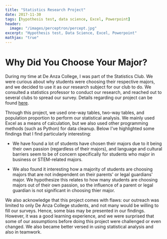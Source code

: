 ```yaml
---
title: "Statistics Research Project"
date: 2017-11-30
tags: [hypothesis test, data science, Excel, Powerpoint]
header:
  image: "/images/perceptron/percept.jpg"
excerpt: "Hypothesis test, Data Science, Excel, Powerpoint"
mathjax: "true"
---
```


# Why Did You Choose Your Major?

During my time at De Anza College, I was part of the Statistics Club. We were curious about why students were choosing their respective majors, and we decided to use it as our research subject for our club to do. We consulted a statistics professor to conduct our research, and reached out to several clubs to spread our survey. Details regarding our project can be found [here](https://docs.google.com/presentation/d/1u1yvmTxCxmIlY9GJZfXTCWgPUVCzr2D__NH_AGBUzxk/edit#slide=id.p3).

Through this project, we used one-way tables, two-way tables, and population proportion to perform our statistical analysis. We mainly used Excel as a means of calculation, but we also used other programming methods (such as Python) for data cleanup. Below I've highlighted some findings that I find particularly interesting: 

- We have found a lot of students have chosen their majors due to it being their own passion (regardless of their majors), and language and cultural barriers seem to be of concern specifically for students who major in business or STEM-related majors.

- We also found it interesting how a majority of students are choosing majors that are not independent on their parents' or legal guardians' major. We hypothesize this relates to how many students are choosing majors out of their own passion, so the influence of a parent or legal guardian is not significant in choosing thier major.

We also acknowledge that this project comes with flaws: our outreach was limited to only De Anza College students, and not many would be willing to fill our surveys. Hence, some bias may be presented in our findings. However, it was a good learning experience, and we were surprised that some of our assumptions before doing this project were challenged or even changed. We also became better versed in using statistical analysis and also in teamwork.


